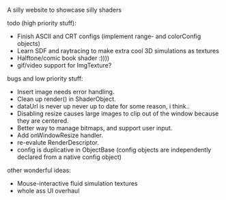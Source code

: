 A silly website to showcase silly shaders

todo (high priority stuff):
- Finish ASCII and CRT configs (implement range- and colorConfig objects)
- Learn SDF and raytracing to make extra cool 3D simulations as textures
- Halftone/comic book shader :))))
- gif/video support for ImgTexture?

bugs and low priority stuff:
- Insert image needs error handling.
- Clean up render() in ShaderObject.
- dataUrl is never up never up to date for some reason, i think..
- Disabling resize causes large images to clip out of the window because they are centered.
- Better way to manage bitmaps, and support user input.
- Add onWindowResize handler.
- re-evalute RenderDescriptor.
- config is duplicative in ObjectBase (config objects are independently declared from a native config object)

other wonderful ideas:
- Mouse-interactive fluid simulation textures
- whole ass UI overhaul